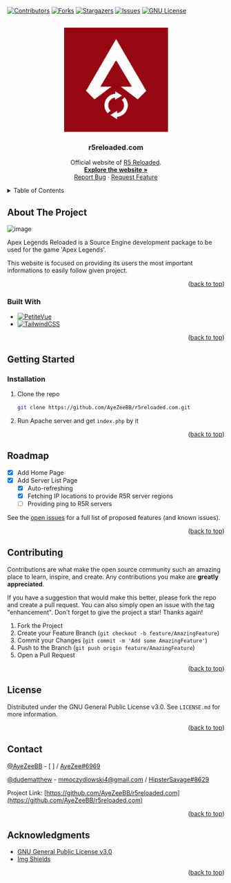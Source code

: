 <a name="readme-top"></a>


<!-- PROJECT SHIELDS -->
[![Contributors][contributors-shield]][contributors-url]
[![Forks][forks-shield]][forks-url]
[![Stargazers][stars-shield]][stars-url]
[![Issues][issues-shield]][issues-url]
[![GNU License][license-shield]][license-url]



<!-- PROJECT LOGO -->
<br />
<div align="center">
  <a href="https://github.com/AyeZeeBB/r5reloaded.com">
    <img src="/public/logo.png" alt="Logo" width="241" height="241">
  </a>

  <h3 align="center">r5reloaded.com</h3>

  <p align="center">
    Official website of <a href="https://github.com/Mauler125/r5sdk/releases">R5 Reloaded</a>.
    <br />
    <a href="https://r5reloaded.com"><strong>Explore the website »</strong></a>
    <br />
    <a href="https://github.com/AyeZeeBB/r5reloaded.com/issues">Report Bug</a>
    ·
    <a href="https://github.com/AyeZeeBB/r5reloaded.com/issues">Request Feature</a>
  </p>
</div>



<!-- TABLE OF CONTENTS -->
<details>
  <summary>Table of Contents</summary>
  <ol>
    <li>
      <a href="#about-the-project">About The Project</a>
      <ul>
        <li><a href="#built-with">Built With</a></li>
      </ul>
    </li>
    <li>
      <a href="#getting-started">Getting Started</a>
      <ul>
        <li><a href="#installation">Installation</a></li>
      </ul>
    </li>
    <li><a href="#roadmap">Roadmap</a></li>
    <li><a href="#contributing">Contributing</a></li>
    <li><a href="#license">License</a></li>
    <li><a href="#contact">Contact</a></li>
    <li><a href="#acknowledgments">Acknowledgments</a></li>
  </ol>
</details>



<!-- ABOUT THE PROJECT -->
## About The Project

![image](https://user-images.githubusercontent.com/28755235/210479762-d6640913-74d2-48c3-87f8-81f0d9a736d4.png)

Apex Legends Reloaded is a Source Engine development package to be used for the game 'Apex Legends'.

This website is focused on providing its users the most important informations to easily follow given project.

<p align="right">(<a href="#readme-top">back to top</a>)</p>


<!-- BUILD WITH -->
### Built With

* [![PetiteVue][PetiteVue]][PetiteVue-url]
* [![TailwindCSS][TailwindCSS]][TailwindCSS-url]

<p align="right">(<a href="#readme-top">back to top</a>)</p>



<!-- GETTING STARTED -->
## Getting Started

### Installation

1. Clone the repo
   ```sh
   git clone https://github.com/AyeZeeBB/r5reloaded.com.git
   ```
2. Run Apache server and get `index.php` by it

<p align="right">(<a href="#readme-top">back to top</a>)</p>




<!-- ROADMAP -->
## Roadmap

- [x] Add Home Page
- [x] Add Server List Page
    - [x] Auto-refreshing
    - [x] Fetching IP locations to provide R5R server regions
    - [ ] Providing ping to R5R servers

See the [open issues](https://github.com//AyeZeeBB/r5reloaded.com/issues) for a full list of proposed features (and known issues).

<p align="right">(<a href="#readme-top">back to top</a>)</p>



<!-- CONTRIBUTING -->
## Contributing

Contributions are what make the open source community such an amazing place to learn, inspire, and create. Any contributions you make are **greatly appreciated**.

If you have a suggestion that would make this better, please fork the repo and create a pull request. You can also simply open an issue with the tag "enhancement".
Don't forget to give the project a star! Thanks again!

1. Fork the Project
2. Create your Feature Branch (`git checkout -b feature/AmazingFeature`)
3. Commit your Changes (`git commit -m 'Add some AmazingFeature'`)
4. Push to the Branch (`git push origin feature/AmazingFeature`)
5. Open a Pull Request

<p align="right">(<a href="#readme-top">back to top</a>)</p>



<!-- LICENSE -->
## License

Distributed under the GNU General Public License v3.0. See `LICENSE.md` for more information.

<p align="right">(<a href="#readme-top">back to top</a>)</p>



<!-- CONTACT -->
## Contact

[@AyeZeeBB](https://github.com/AyeZeeBB) - [ ] / [AyeZee#6969](https://discord.com/users/784643541045215262)

[@dudematthew](https://github.com/dudematthew) - mmoczydlowski4@gmail.com / [HipsterSavage#8629](https://discord.com/users/426330456753963008)

Project Link: [https://github.com/AyeZeeBB/r5reloaded.com](https://github.com/AyeZeeBB/r5reloaded.com)

<p align="right">(<a href="#readme-top">back to top</a>)</p>



<!-- ACKNOWLEDGMENTS -->
## Acknowledgments

* [GNU General Public License v3.0](https://choosealicense.com/licenses/gpl-3.0/)
* [Img Shields](https://shields.io)

<p align="right">(<a href="#readme-top">back to top</a>)</p>



<!-- MARKDOWN LINKS & IMAGES -->
<!-- https://www.markdownguide.org/basic-syntax/#reference-style-links -->
[contributors-shield]: https://img.shields.io/github/contributors/AyeZeeBB/r5reloaded.com.svg?style=flat-square
[contributors-url]: https://github.com/AyeZeeBB/r5reloaded.com/graphs/contributors
[forks-shield]: https://img.shields.io/github/forks/AyeZeeBB/r5reloaded.com.svg?style=flat-square
[forks-url]: https://github.com/AyeZeeBB/r5reloaded.com/network/members
[stars-shield]: https://img.shields.io/github/stars/AyeZeeBB/r5reloaded.com.svg?style=flat-square
[stars-url]: https://github.com/AyeZeeBB/r5reloaded.com/stargazers
[issues-shield]: https://img.shields.io/github/issues/AyeZeeBB/r5reloaded.com.svg?style=flat-square
[issues-url]: https://github.com/AyeZeeBB/r5reloaded.com/issues
[license-shield]: https://img.shields.io/github/license/AyeZeeBB/r5reloaded.com.svg?style=flat-square
[license-url]: https://github.com/AyeZeeBB/r5reloaded.com/blob/master/LICENSE.md

<!-- https://simpleicons.org -->
[PetiteVue]: https://img.shields.io/badge/Petite_Vue-35495E?logo=vuedotjs&logoColor=4FC08D&style=for-the-badge
[PetiteVue-url]: https://github.com/vuejs/petite-vue
[TailwindCSS]: https://img.shields.io/badge/Tailwind%20CSS-06B6D4?logo=tailwindcss&logoColor=fff&style=for-the-badge
[TailwindCSS-url]: https://tailwindcss.com/
